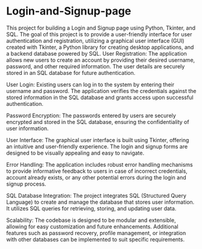 # Login-and-Signup-page
This project for building a Login and Signup page using Python,
Tkinter, and SQL. The goal of this project is to provide a user-friendly interface for user authentication
and registration, utilizing a graphical user interface (GUI) created with Tkinter, a Python library for 
creating desktop applications, and a backend database powered by SQL.
User Registration: The application allows new users to create an account by providing their desired username,
password, and other required information. The user details are securely stored in an SQL database for future authentication.

User Login: Existing users can log in to the system by entering their username and password. The application 
verifies the credentials against the stored information in the SQL database and grants access upon successful authentication.

Password Encryption: The passwords entered by users are securely encrypted and stored in the SQL database,
ensuring the confidentiality of user information.

User Interface: The graphical user interface is built using Tkinter, offering an intuitive and user-friendly
experience. The login and signup forms are designed to be visually appealing and easy to navigate.

Error Handling: The application includes robust error handling mechanisms to provide informative feedback
to users in case of incorrect credentials, account already exists, or any other potential errors during the login and signup process.

SQL Database Integration: The project integrates SQL (Structured Query Language) to create and 
manage the database that stores user information. It utilizes SQL queries for retrieving, storing, and updating user data.

Scalability: The codebase is designed to be modular and extensible, allowing for easy customization 
and future enhancements. Additional features such as password recovery, profile management, or integration with other databases can be implemented to suit specific requirements.


